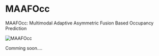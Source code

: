 # MAAFOcc
MAAFOcc: Multimodal Adaptive Asymmetric Fusion Based Occupancy Prediction

![MAAFOcc](figs/overview)


Comming soon....
